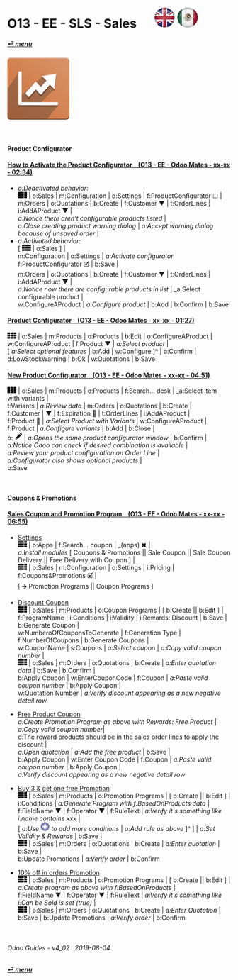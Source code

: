 # O13 - EE - SLS - Sales &nbsp;&nbsp;&nbsp;&nbsp; [![en-uk](/doc/img/en-uk_flag_button_small.png)](/en-uk/o13/ee/sls/en-uk-o13-ee-sls-sales-guides.md) [ ![es-mx](/doc/img/es-mx_flag_button_small.png)](/es-mx/o13/ee/sls/es-mx-o13-ee-sls-sales-guides.md)
#### [_&#x23CE; menu_](/en-uk/o13/ee/en-uk-o13-ee-guides-menu.md)  
### ![sls](/doc/img/sale.png)

<br>

#### Product Configurator

#### [How to Activate the Product Configurator &nbsp;&nbsp; (O13 - EE - Odoo Mates - xx-xx - 02:34)](https://youtube.com/embed/DWmOGxmof_U?autoplay=1&start=0&end=0&rel=0)
- _a:Deactivated behavior:_  
  ![apps](/doc/img/apps.png) | o:Sales | m:Configuration | o:Settings | f:ProductConfigurator &#x2610; |  
  m:Orders | o:Quotations | b:Create | f:Customer &#x25BC; | t:OrderLines | i:AddAProduct &#x25BC; |  
  _a:Notice there aren't configurable products listed_ |  
  _a:Close creating product warning dialog_ | _a:Accept warning dialog because of unsaved order_ |  
- _a:Activated behavior:_  
  \[ ![apps](/doc/img/apps.png) | o:Sales ] |  
  m:Configuration | o:Settings | _a:Activate configurator_ f:ProductConfigurator &#x1F5F9; | b:Save |  
  m:Orders | o:Quotations | b:Create | f:Customer &#x25BC; | t:OrderLines | i:AddAProduct &#x25BC; |  
  _a:Notice now there are configurable products in list_ | _a:Select configurable product |  
  w:ConfigureAProduct | _a:Configure product_ | b:Add | b:Confirm | b:Save  

#### [Product Configurator &nbsp;&nbsp; (O13 - EE - Odoo Mates - xx-xx - 01:27)](https://youtube.com/embed/W9Ncu2mwqHQ?autoplay=1&start=0&end=0&rel=0)
![apps](/doc/img/apps.png) | o:Sales | m:Products | o:Products | b:Edit | o:ConfigureAProduct | w:ConfigureAProduct | f:Product &#x25BC; | _a:Select product_ |  
\[ _a:Select optional features_ | b:Add | w:Configure \]&#x207F; | b:Confirm | d:LowStockWarning | b:Ok | w:Quotations | b:Save  

#### [New Product Configurator &nbsp;&nbsp; (O13 - EE - Odoo Mates - xx-xx - 04:51)](https://youtube.com/embed/TgAbV7xG2wo?autoplay=1&start=18&end=0&rel=0&nocount)
![apps](/doc/img/apps.png) | o:Sales | m:Products | o:Products | f:Search... desk | _a:Select item with variants |  
t:Variants | _a:Review data_ | m:Orders | o:Quotations | b:Create |  
f:Customer | &#x25BC; | f:Expiration &#x1F4C5; | t:OrderLines | i:AddAProduct |  
f:Product &#x1F4C5; | _a:Select Product with Variants_ | w:ConfigureAProduct | f:Product | _a:Configure variants_ | b:Add | b:Close |  
b: ![edit](/doc/img/edit.png) | _a:Opens the same product configurator window_ | b:Confirm |  
_a:Notice Odoo can check if desired combination is available_ |  
_a:Review your product configuration on Order Line_ |  
_a:Configurator also shows optional products_ |  
b:Save  

<br>

#### Coupons & Promotions

#### [Sales Coupon and Promotion Program &nbsp;&nbsp; (O13 - EE - Odoo Mates - xx-xx - 06:55)](https://youtube.com/embed/JF5JYktZV3E?autoplay=1&start=0&end=0&rel=0&nocount)

- [Settings](https://youtube.com/embed/JF5JYktZV3E?autoplay=1&start=0&end=31&rel=0)  
![apps](/doc/img/apps.png) | o:Apps | f:Search... coupon | _(apps) &#x2716; |  
_a:Install modules_ \[ Coupons & Promotions || Sale Coupon || Sale Coupon Delivery || Free Delivery with Coupon \] |  
![apps](/doc/img/apps.png) | o:Sales | m:Configuration | o:Settings | i:Pricing | f:Coupons&Promotions &#x1F5F9; |  
\[ &#x1F872; Promotion Programs || Coupon Programs \]

- [Discount Coupon](https://youtube.com/embed/JF5JYktZV3E?autoplay=1&start=31&end=127&rel=0)  
![apps](/doc/img/apps.png) | o:Sales | m:Products | o:Coupon Programs | \[ b:Create || b:Edit \] |  
f:ProgramName | i:Conditions | i:Validity | i:Rewards: Discount | b:Save | b:Generate Coupon |  
w:NumberoOfCouponsToGenerate | f:Generation Type | f:NumberOfCoupons | b:Generate Coupons |  
w:CouponName | s:Coupons | _a:Select coupon_ | _a:Copy valid coupon number_ |  
![apps](/doc/img/apps.png) | o:Sales | m:Orders | o:Quotations | b:Create | _a:Enter quotation data_ | b:Save | b:Confirm |  
b:Apply Coupon | w:EnterCouponCode | f:Coupon | _a:Paste valid coupon number_ | b:Apply Coupon  |  
w:Quotation Number | _a:Verify discount appearing as a new negative detail row_

- [Free Product Coupon](https://youtube.com/embed/JF5JYktZV3E?autoplay=1&start=127&end=228&rel=0)  
_a:Create Promotion Program as above with Rewards: Free Product_ | _a:Copy valid coupon number_|  
d:The reward products should be in the sales order lines to apply the discount |  
_a:Open quotation_ | _a:Add the free product_ | b:Save |  
b:Apply Coupon | w:Enter Coupon Code | f:Coupon | _a:Paste valid coupon number_ | b:Apply Coupon  |  
_a:Verify discount appearing as a new negative detail row_  

- [Buy 3 & get one free Promotion](https://youtube.com/embed/JF5JYktZV3E?autoplay=1&start=228&end=320&rel=0)  
![apps](/doc/img/apps.png) | o:Sales | m:Products | o:Promotion Programs | \[ b:Create || b:Edit \] |  
i:Conditions | _a:Generate Program with f:BasedOnProducts data_ |  
f:FieldName &#x25BC; | f:Operator &#x25BC; | f:RuleText | _a:Verify it's something like i:name contains xxx_ |  
\[ _a:Use ![add](/doc/img/button_add.png) to add more conditions_ | _a:Add rule as above_ ]&#x207F; \] | _a:Set Validity & Rewards_ | b:Save |  
![apps](/doc/img/apps.png) | o:Sales | m:Orders | o:Quotations | b:Create | _a:Enter quotation_ | b:Save |  
b:Update Promotions | _a:Verify order_ | b:Confirm   

- [10% off in orders Promotion](https://youtube.com/embed/JF5JYktZV3E?autoplay=1&start=320&end=0&rel=0)  
![apps](/doc/img/apps.png) | o:Sales | m:Products | o:Promotion Programs | \[ b:Create || b:Edit \] | _a:Create program as above with f:BasedOnProducts_ |  
f:FieldName &#x25BC; | f:Operator &#x25BC; | f:RuleText | _a:Verify it's something like i:Can be Sold is set (true)_ |  
![apps](/doc/img/apps.png) | o:Sales | m:Orders | o:Quotations | b:Create | _a:Enter Quotation_ | b:Save | b:Update Promotions | _a:Verify order_ | b:Confirm   

<br>

###### Odoo Guides - v4_02 &nbsp; 2019-08-04  
**[_&#x23CE; menu_](/en-uk/o13/ee/en-uk-o13-ee-guides-menu.md)**  
